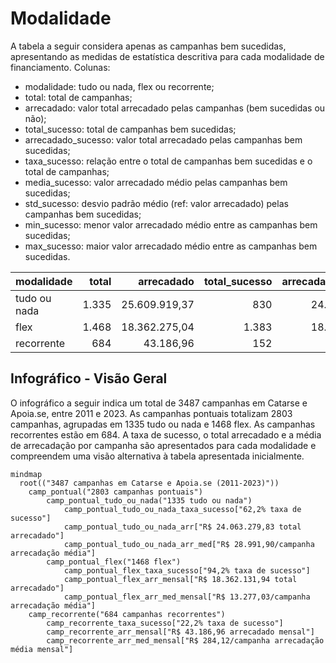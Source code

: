 # Modalidade

A tabela a seguir considera apenas as campanhas bem sucedidas, apresentando as medidas
de estatística descritiva para cada modalidade de financiamento. Colunas:
- modalidade: tudo ou nada, flex ou recorrente;
- total: total de campanhas;
- arrecadado: valor total arrecadado pelas campanhas (bem sucedidas ou não);
- total_sucesso: total de campanhas bem sucedidas;
- arrecadado_sucesso: valor total arrecadado pelas campanhas bem sucedidas;
- taxa_sucesso: relação entre o total de campanhas bem sucedidas e o total de campanhas;
- media_sucesso: valor arrecadado médio pelas campanhas bem sucedidas;
- std_sucesso: desvio padrão médio (ref: valor arrecadado) pelas campanhas bem sucedidas;
- min_sucesso: menor valor arrecadado médio entre as campanhas bem sucedidas;
- max_sucesso: maior valor arrecadado médio entre as campanhas bem sucedidas.


| modalidade   |   total |   arrecadado |   total_sucesso |   arrecadado_sucesso |   taxa_sucesso |   media_sucesso |   std_sucesso |   min_sucesso |   max_sucesso |
|:-------------|--------:|-------------:|----------------:|---------------------:|---------------:|----------------:|--------------:|--------------:|--------------:|
| tudo ou nada |    1.335 |  25.609.919,37 |             830 |          24.063.279,83 |           62,2 |        28.991,90 |      44.961,94 |         41,82 |     679.297,66 |
| flex         |    1.468 |  18.362.275,04 |            1.383 |          18.362.131,94 |           94,2 |        13.277,03 |      33.934,83 |         10,77 |     708.972,78 |
| recorrente   |     684 |     43.186,96 |             152 |             43.186,96 |           22,2 |          284,12 |        650,58 |          1,09 |       5.087,08 |


## Infográfico - Visão Geral

O infográfico a seguir indica um total de 3487 campanhas em Catarse e Apoia.se,
entre 2011 e 2023. As campanhas pontuais totalizam 2803 campanhas, agrupadas
em 1335 tudo ou nada e 1468 flex. As campanhas recorrentes estão em 684.
A taxa de sucesso, o total arrecadado e a média de arrecadação por campanha
são apresentados para cada modalidade e compreendem uma visão alternativa
à tabela apresentada inicialmente.

```mermaid
mindmap
  root(("3487 campanhas em Catarse e Apoia.se (2011-2023)"))
    camp_pontual("2803 campanhas pontuais")
        camp_pontual_tudo_ou_nada("1335 tudo ou nada")
            camp_pontual_tudo_ou_nada_taxa_sucesso["62,2% taxa de sucesso"]
            camp_pontual_tudo_ou_nada_arr["R$ 24.063.279,83 total arrecadado"]
            camp_pontual_tudo_ou_nada_arr_med["R$ 28.991,90/campanha arrecadação média"]
        camp_pontual_flex("1468 flex")
            camp_pontual_flex_taxa_sucesso["94,2% taxa de sucesso"]
            camp_pontual_flex_arr_mensal["R$ 18.362.131,94 total arrecadado"]
            camp_pontual_flex_arr_med_mensal["R$ 13.277,03/campanha arrecadação média"]
    camp_recorrente("684 campanhas recorrentes")
        camp_recorrente_taxa_sucesso["22,2% taxa de sucesso"]
        camp_recorrente_arr_mensal["R$ 43.186,96 arrecadado mensal"]
        camp_recorrente_arr_med_mensal["R$ 284,12/campanha arrecadação média mensal"]
```

